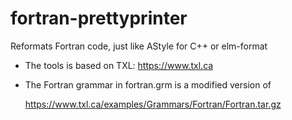 # fortran-prettyprinter
Reformats Fortran code, just like AStyle for C++ or elm-format

- The tools is based on TXL: https://www.txl.ca
- The Fortran grammar in fortran.grm is a modified version of 

	https://www.txl.ca/examples/Grammars/Fortran/Fortran.tar.gz
	
